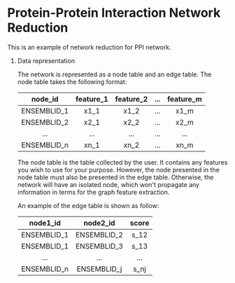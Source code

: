 # Protein-Protein Interaction Network Reduction

This is an example of network reduction for PPI network.

1. Data representation

    The network is represented as a node table and an edge table. The node table takes the following format:
    
    |   node_id   |   feature_1   |   feature_2   |   ...   |   feature_m   |
    |:---:|:---:|:---:|:---:|:---:|
    | ENSEMBLID_1 | x1_1 | x1_2 | ... | x1_m |
    | ENSEMBLID_2 | x2_1 | x2_2 | ... | x2_m |
    | ... | ... | ... | ... | ... | ... |
    | ENSEMBLID_n | xn_1 | xn_2 | ... | xn_m |

    The node table is the table collected by the user. It contains any features you wish to use for your purpose. However, the node presented in the node table must also be presented in the edge table. Otherwise, the network will have an isolated node, which won't propagate any information in terms for the graph feature extraction.

    An example of the edge table is shown as follow:
    
    |   node1_id   |   node2_id   |   score   |
    |:---:|:---:|:---:|
    | ENSEMBLID_1 | ENSEMBLID_2 | s_12 |
    | ENSEMBLID_1 | ENSEMBLID_3 | s_13 |
    | ... | ... | ... |
    | ENSEMBLID_n | ENSEMBLID_j | s_nj |
